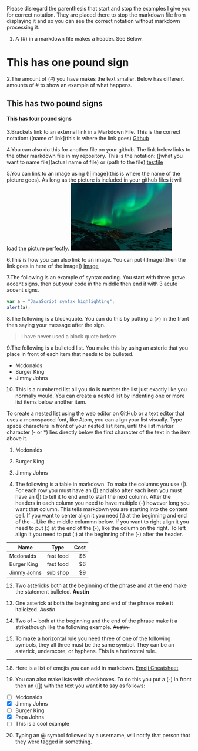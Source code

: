 Please disregard the parenthesis that start and stop the examples I give you for correct notation. They are placed there to stop the markdown file from displaying it and so you can see the correct notation without markdown processing it. 

1. A (#) in a markdown file makes a header. See Below.
# This has one pound sign

2.The amount of (#) you have makes the text smaller. Below has different amounts of # to show an example of what happens. 
## This has two pound signs
#### This has four pound signs 


3.Brackets link to an external link in a Markdown File. This is the correct notation: ([name of link](this is where the link goes)
[Github](https://github.com)

4.You can also do this for another file on your github. The link below links to the other markdown file in my repository. This is the notation: ([what you want to name file](actual name of file) or (path to the file)
[testfile](test.md)

5.You can link to an image using (![image](this is where the name of the picture goes). As long as the picture is included in your github files it will load the picture perfectly. 
![image](Unknown.jpeg)

6.This is how you can also link to an image. You can put ([Image](then the link goes in here of the image])
[Image](http://octodex.github.com/images/octdrey-catburn.jpg)

7.The following is an example of syntax coding. You start with three grave accent signs, then put your code in the middle then end it with 3 acute accent signs. 
```javascript
var a = "JavaScript syntax highlighting";
alert(a);
```

8.The following is a blockquote. You can do this by putting a (>) in the front then saying your message after the sign. 
> I have never used a block quote before

9.The following is a bulleted list. You make this by using an asteric that you place in front of each item that needs to be bulleted. 
* Mcdonalds
* Burger King
* Jimmy Johns

10. This is a numbered list all you do is number the list just exactly like you normally would. You can create a nested list by indenting one or more list items below another item.

To create a nested list using the web editor on GitHub or a text editor that uses a monospaced font, like Atom, you can align your list visually. Type space characters in front of your nested list item, until the list marker character (- or *) lies directly below the first character of the text in the item above it.

1. Mcdonalds
2. Burger King
3. Jimmy Johns

11. The following is a table in markdown. To make the columns you use (|). For each row you must have an (|) and also after each item you must have an (|) to tell it to end and to start the next column. After the headers in each column you need to have multiple (-) however long you want that column. This tells markdown you are starting into the content cell. If you want to center align it you need (:) at the beginning and end of the -. Like the middle colummn below. If you want to right align it you need to put (:) at the end of the (-), like the column on the right. To left align it you need to put (:) at the beginning of the (-) after the header. 

| Name          | Type          | Cost  |
| ------------- |:-------------:| -----:|
| Mcdonalds     | fast food     |    $6 |
| Burger King   | fast food     |    $6 |
| Jimmy Johns   | sub shop      |    $9 |

12. Two astericks both at the beginning of the phrase and at the end make the statement bulleted.
**Austin**

13. One asterick at both the beginning and end of the phrase make it italicized.
*Austin*

14. Two of ~ both at the beginning and the end of the phrase make it a strikethough like the following example.
~~Austin.~~

15. To make a horizontal rule you need three of one of the following symbols, they all three must be the same symbol. They can be an asterick, underscore, or hyphens. 
This is a horizontal rule..
___


18. Here is a list of emojis you can add in markdown. 
[Emoji Cheatsheet](https://github.com/ikatyang/emoji-cheat-sheet/blob/master/README.md)

19. You can also make lists with checkboxes. To do this you put a (-) in front then an ([]) with the text you want it to say as follows:

- [ ] Mcdonalds
 - [x] Jimmy Johns
 - [ ] Burger King
 - [x] Papa Johns
 - [ ] This is a cool example

20. Typing an @ symbol followed by a username, will notify that person that they were tagged in something. 

